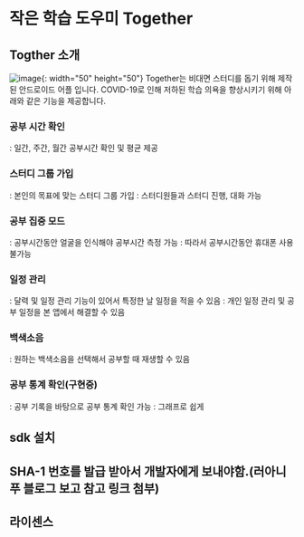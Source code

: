 # 작은 학습 도우미 Together

## Togther 소개
![image](https://user-images.githubusercontent.com/45118999/118638742-1e2b2c00-b812-11eb-8f9b-03cc865f4e8a.png){: width="50" height="50"}
Together는 비대면 스터디를 돕기 위해 제작된 안드로이드 어플 입니다.
COVID-19로 인해 저하된 학습 의욕을 향상시키기 위해 아래와 같은 기능을 제공합니다.

### 공부 시간 확인
: 일간, 주간, 월간 공부시간 확인 및 평균 제공
### 스터디 그룹 가입
: 본인의 목표에 맞는 스터디 그룹 가입
: 스터디원들과 스터디 진행, 대화 가능
### 공부 집중 모드
: 공부시간동안 얼굴을 인식해야 공부시간 측정 가능 
: 따라서 공부시간동안 휴대폰 사용 불가능
### 일정 관리
: 달력 및 일정 관리 기능이 있어서 특정한 날 일정을 적을 수 있음
: 개인 일정 관리 및 공부 일정을 본 앱에서 해결할 수 있음
### 백색소음
: 원하는 백색소음을 선택해서 공부할 때 재생할 수 있음
### 공부 통계 확인(구현중)
: 공부 기록을 바탕으로 공부 통계 확인 가능
: 그래프로 쉽게 

## sdk 설치
## SHA-1 번호를 발급 받아서 개발자에게 보내야함.(러아니푸 블로그 보고 참고 링크 첨부)
## 라이센스
